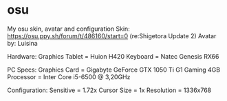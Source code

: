 # osu
My osu skin, avatar and configuration
Skin: https://osu.ppy.sh/forum/t/486160/start=0 (re:Shigetora Update 2)
Avatar by: Luisina

Hardware:
Graphics Tablet = Huion H420
Keyboard = Natec Genesis RX66

PC Specs:
Graphics Card = Gigabyte GeForce GTX 1050 Ti G1 Gaming 4GB 
Processor = Inter Core i5-6500 @ 3,20GHz


Configuration: 
Sensitive = 1.72x
Cursor Size = 1x
Resolution = 1336x768

